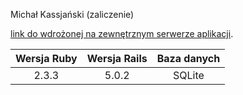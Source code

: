 Michał Kassjański (zaliczenie)

[link do wdrożonej na zewnętrznym serwerze aplikacji](https://infinite-tor-53957.herokuapp.com/).

| Wersja Ruby   | Wersja Rails  | Baza danych  |
|:-------------:|:-------------:|:-------------:|
| 2.3.3         | 5.0.2         |   SQLite     |
